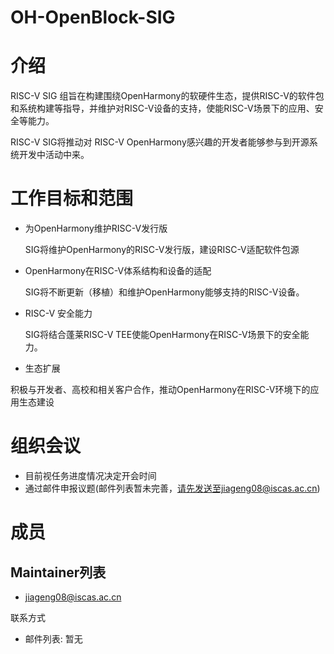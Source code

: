 # OH-OpenBlock-SIG

# 介绍
RISC-V SIG 组旨在构建围绕OpenHarmony的软硬件生态，提供RISC-V的软件包和系统构建等指导，并维护对RISC-V设备的支持，使能RISC-V场景下的应用、安全等能力。 

RISC-V SIG将推动对 RISC-V OpenHarmony感兴趣的开发者能够参与到开源系统开发中活动中来。

# 工作目标和范围
 * 为OpenHarmony维护RISC-V发行版

   SIG将维护OpenHarmony的RISC-V发行版，建设RISC-V适配软件包源

 * OpenHarmony在RISC-V体系结构和设备的适配

   SIG将不断更新（移植）和维护OpenHarmony能够支持的RISC-V设备。

 * RISC-V 安全能力

   SIG将结合蓬莱RISC-V TEE使能OpenHarmony在RISC-V场景下的安全能力。

* 生态扩展

​       积极与开发者、高校和相关客户合作，推动OpenHarmony在RISC-V环境下的应用生态建设

# 组织会议

* 目前视任务进度情况决定开会时间
* 通过邮件申报议题(邮件列表暂未完善，请先发送至jiageng08@iscas.ac.cn)

# 成员

## Maintainer列表

* jiageng08@iscas.ac.cn

联系方式

* 邮件列表: 暂无

